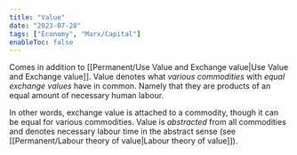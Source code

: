 ```yaml
---
title: "Value"
date: "2023-07-28"
tags: ["Economy", "Marx/Capital"]
enableToc: false
---
```

Comes in addition to [[Permanent/Use Value and Exchange value|Use Value and Exchange value]]. Value denotes what *various commodities* with *equal exchange values* have in common. Namely that they are products of an equal amount of necessary human labour. 

In other words, exchange value is attached to a commodity, though it can be equal for various commodities. Value is *abstracted* from all commodities and denotes necessary labour time in the abstract sense (see [[Permanent/Labour theory of value|Labour theory of value]]). 